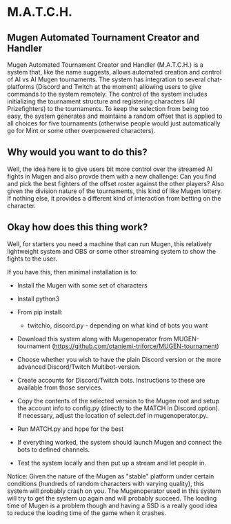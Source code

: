 # M.A.T.C.H.
Mugen Automated Tournament Creator and Handler
----

Mugen Automated Tournament Creator and Handler (M.A.T.C.H.) is a system that, like the name suggests, allows automated creation and control of AI vs AI Mugen tournaments. The system has integration to several chat-platforms (Discord and Twitch at the moment) allowing users to give commands to the system remotely. The control of the system includes initializing the tournament structure and registering characters (AI Prizefighters) to the tournaments. To keep the selection from being too easy, the system generates and maintains a random offset that is applied to all choices for five tournaments (otherwise people would just automatically go for Mint or some other overpowered characters).

Why would you want to do this?
----
Well, the idea here is to give users bit more control over the streamed AI fights in Mugen and also provde them with a new challenge: Can you find and pick the best fighters of the offset roster against the other players?
Also given the division nature of the tournaments, this kind of like Mugen lottery.
If nothing else, it provides a different kind of interaction from betting on the character.

Okay how does this thing work?
----
Well, for starters you need a machine that can run Mugen, this relatively lightweight system and OBS or some other streaming system to show the fights to the user.

If you have this, then minimal installation is to:
 * Install the Mugen with some set of characters
 * Install python3
 * From pip install:
    * twitchio, discord.py - depending on what kind of bots you want
 * Download this system along with Mugenoperator from MUGEN-tournament (https://github.com/otaniemi-triforce/MUGEN-tournament)
 * Choose whether you wish to have the plain Discord version or the more advanced Discord/Twitch Multibot-version.
 * Create accounts for Discord/Twitch bots. Instructions to these are available from those services.
 * Copy the contents of the selected version to the Mugen root and setup the account info to config.py (directly to the MATCH in Discord option). If necessary, adjust the location of select.def in mugenoperator.py.
 * Run MATCH.py and hope for the best
 
 * If everything worked, the system should launch Mugen and connect the bots to defined channels.
 * Test the system locally and then put up a stream and let people in.
 
 Notice: Given the nature of the Mugen as "stable" platform under certain conditions (hundreds of random characters with varying quality), this system will probably crash on you. The Mugenoperator used in this system will try to get the system up again and will probably succeed. The loading time of Mugen is a problem though and having a SSD is a really good idea to reduce the loading time of the game when it crashes. 

